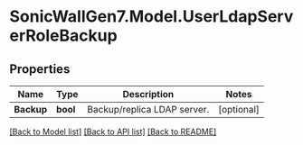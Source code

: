 # SonicWallGen7.Model.UserLdapServerRoleBackup

## Properties

Name | Type | Description | Notes
------------ | ------------- | ------------- | -------------
**Backup** | **bool** | Backup/replica LDAP server. | [optional] 

[[Back to Model list]](../README.md#documentation-for-models) [[Back to API list]](../README.md#documentation-for-api-endpoints) [[Back to README]](../README.md)

